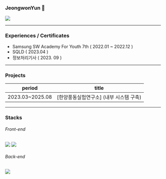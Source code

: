 ### JeongwonYun 👋

<a href="https://www.notion.so/2446b040190481e7b252d64de4957ae2?source=copy_link"><img src="https://img.shields.io/badge/Career_Description-%F0%9F%93%9D%20PDF-blue?style=flat&logo=readme&logoColor=white"/></a>

<hr />

### Experiences / Certificates
- Samsung SW Academy For Youth 7th ( 2022.01 ~ 2022.12 )
- SQLD ( 2023.04 )
- 정보처리기사 ( 2023. 09 )

<hr />

### Projects

|period|title|
|---|---|
|2023.03~2025.08|[한양풍동실험연구소] (내부 시스템 구축)|

<hr />

### Stacks

###### Front-end
<img src="https://img.shields.io/badge/TypeScript-3178C6?style=for-the-badge&logo=TypeScript&logoColor=white"> <img src="https://img.shields.io/badge/React-61DAFB?style=for-the-badge&logo=React&logoColor=white">

###### Back-end
<img src="https://img.shields.io/badge/Spring%20Boot-6DB33F?style=flat&logo=spring-boot&logoColor=white"/>

